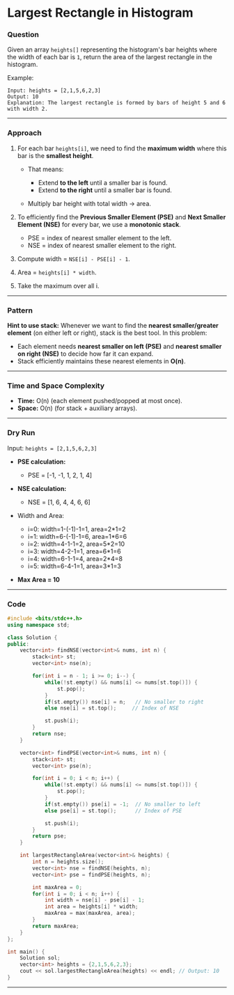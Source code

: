 # Largest Rectangle in Histogram

### Question

Given an array `heights[]` representing the histogram's bar heights where the width of each bar is `1`, return the area of the largest rectangle in the histogram.

Example:

```
Input: heights = [2,1,5,6,2,3]
Output: 10
Explanation: The largest rectangle is formed by bars of height 5 and 6 with width 2.
```

---

### Approach

1. For each bar `heights[i]`, we need to find the **maximum width** where this bar is the **smallest height**.

   * That means:

     * Extend **to the left** until a smaller bar is found.
     * Extend **to the right** until a smaller bar is found.
   * Multiply bar height with total width → area.
2. To efficiently find the **Previous Smaller Element (PSE)** and **Next Smaller Element (NSE)** for every bar, we use a **monotonic stack**.

   * PSE = index of nearest smaller element to the left.
   * NSE = index of nearest smaller element to the right.
3. Compute width = `NSE[i] - PSE[i] - 1`.
4. Area = `heights[i] * width`.
5. Take the maximum over all i.

---

### Pattern

**Hint to use stack:**
Whenever we want to find the **nearest smaller/greater element** (on either left or right), stack is the best tool.
In this problem:

* Each element needs **nearest smaller on left (PSE)** and **nearest smaller on right (NSE)** to decide how far it can expand.
* Stack efficiently maintains these nearest elements in **O(n)**.

---

### Time and Space Complexity

* **Time:** O(n) (each element pushed/popped at most once).
* **Space:** O(n) (for stack + auxiliary arrays).

---

### Dry Run

Input: `heights = [2,1,5,6,2,3]`

* **PSE calculation:**

  * PSE = \[-1, -1, 1, 2, 1, 4]
* **NSE calculation:**

  * NSE = \[1, 6, 4, 4, 6, 6]
* Width and Area:

  * i=0: width=1-(-1)-1=1, area=2\*1=2
  * i=1: width=6-(-1)-1=6, area=1\*6=6
  * i=2: width=4-1-1=2, area=5\*2=10
  * i=3: width=4-2-1=1, area=6\*1=6
  * i=4: width=6-1-1=4, area=2\*4=8
  * i=5: width=6-4-1=1, area=3\*1=3
* **Max Area = 10**

---

### Code

```cpp
#include <bits/stdc++.h>
using namespace std;

class Solution {
public:
    vector<int> findNSE(vector<int>& nums, int n) {
        stack<int> st;
        vector<int> nse(n);

        for(int i = n - 1; i >= 0; i--) {
            while(!st.empty() && nums[i] <= nums[st.top()]) {
                st.pop();
            }
            if(st.empty()) nse[i] = n;   // No smaller to right
            else nse[i] = st.top();     // Index of NSE

            st.push(i);
        }
        return nse;
    }

    vector<int> findPSE(vector<int>& nums, int n) {
        stack<int> st;
        vector<int> pse(n);

        for(int i = 0; i < n; i++) {
            while(!st.empty() && nums[i] <= nums[st.top()]) {
                st.pop();
            }
            if(st.empty()) pse[i] = -1;  // No smaller to left
            else pse[i] = st.top();      // Index of PSE

            st.push(i);
        }
        return pse;
    }

    int largestRectangleArea(vector<int>& heights) {
        int n = heights.size();
        vector<int> nse = findNSE(heights, n);
        vector<int> pse = findPSE(heights, n);

        int maxArea = 0;
        for(int i = 0; i < n; i++) {
            int width = nse[i] - pse[i] - 1;
            int area = heights[i] * width;
            maxArea = max(maxArea, area);
        }
        return maxArea;
    }
};

int main() {
    Solution sol;
    vector<int> heights = {2,1,5,6,2,3};
    cout << sol.largestRectangleArea(heights) << endl; // Output: 10
}
```

---

